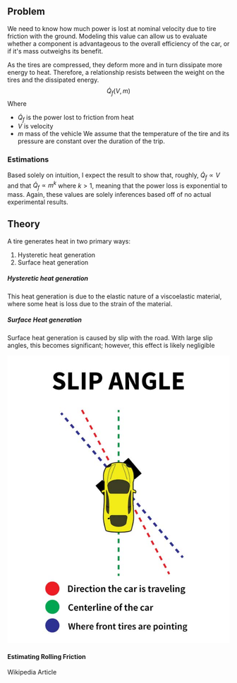 
## Problem

We need to know how much power is lost at nominal velocity due to tire friction with the ground. Modeling this value can allow us to evaluate whether a component is advantageous to the overall efficiency of the car, or if it's mass outweighs its benefit.

As the tires are compressed, they deform more and in turn dissipate more energy to heat. Therefore, a relationship resists between the weight on the tires and the dissipated energy.
$$\dot Q_f(V, m)$$
Where
- $\dot Q_f$ is the power lost to friction from heat
- $V$ is velocity
- $m$ mass of the vehicle
We assume that the temperature of the tire and its pressure are constant over the duration of the trip.

### Estimations

Based solely on intuition, I expect the result to show that, roughly, $\dot Q_f \propto V$ and that $\dot Q_f \propto m^k$ where $k>1$, meaning that the power loss is exponential to mass. Again, these values are solely inferences based off of no actual experimental results.

## Theory

A tire generates heat in two primary ways:
1) Hysteretic heat generation
2) Surface heat generation

##### Hysteretic heat generation

This heat generation is due to the elastic nature of a viscoelastic material, where some heat is loss due to the strain of the material. 

##### Surface Heat generation

Surface heat generation is caused by slip with the road. With large slip angles, this becomes significant; however, this effect is likely negligible 

![|307](../media/Pasted%20image%2020241105184245.png)

#### Estimating Rolling Friction
Wikipedia Article